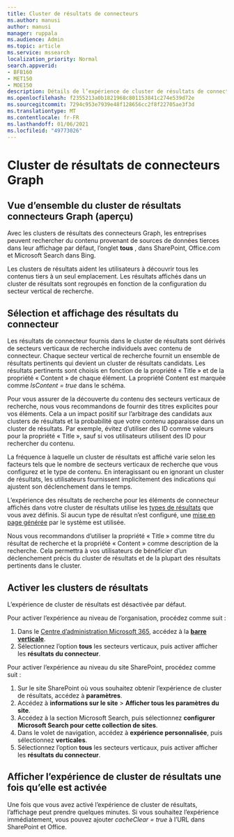 ```yaml
---
title: Cluster de résultats de connecteurs
ms.author: manusi
author: manusi
manager: ruppala
ms.audience: Admin
ms.topic: article
ms.service: mssearch
localization_priority: Normal
search.appverid:
- BFB160
- MET150
- MOE150
description: Détails de l’expérience de cluster de résultats de connecteurs
ms.openlocfilehash: f2355213a0b1821968c801153841c274e539d72e
ms.sourcegitcommit: 7294c953e7939e48f128656cc2f8f22705ae3f3d
ms.translationtype: MT
ms.contentlocale: fr-FR
ms.lasthandoff: 01/06/2021
ms.locfileid: "49773026"
---
```

# <a name="graph-connectors-result-cluster"></a>Cluster de résultats de connecteurs Graph

## <a name="overview-of-the-graph-connectors-result-cluster-preview"></a>Vue d’ensemble du cluster de résultats connecteurs Graph (aperçu)  

Avec les clusters de résultats des connecteurs Graph, les entreprises peuvent rechercher du contenu provenant de sources de données tierces dans leur affichage par défaut, l’onglet **tous** , dans SharePoint, Office.com et Microsoft Search dans Bing.

Les clusters de résultats aident les utilisateurs à découvrir tous les contenus tiers à un seul emplacement. Les résultats affichés dans un cluster de résultats sont regroupés en fonction de la configuration du secteur vertical de recherche.

## <a name="how-connector-results-are-selected-and-displayed"></a>Sélection et affichage des résultats du connecteur

Les résultats de connecteur fournis dans le cluster de résultats sont dérivés de secteurs verticaux de recherche individuels avec contenu de connecteur. Chaque secteur vertical de recherche fournit un ensemble de résultats pertinents qui devient un cluster de résultats candidats. Les résultats pertinents sont choisis en fonction de la propriété « Title » et de la propriété « Content » de chaque élément. La propriété Content est marquée comme *IsContent = true* dans le schéma.

Pour vous assurer de la découverte du contenu des secteurs verticaux de recherche, nous vous recommandons de fournir des titres explicites pour vos éléments. Cela a un impact positif sur l’arbitrage des candidats aux clusters de résultats et la probabilité que votre contenu apparaisse dans un cluster de résultats. Par exemple, évitez d’utiliser des ID comme valeurs pour la propriété « Title », sauf si vos utilisateurs utilisent des ID pour rechercher du contenu.

La fréquence à laquelle un cluster de résultats est affiché varie selon les facteurs tels que le nombre de secteurs verticaux de recherche que vous configurez et le type de contenu. En interagissant ou en ignorant un cluster de résultats, les utilisateurs fournissent implicitement des indications qui ajustent son déclenchement dans le temps.

L’expérience des résultats de recherche pour les éléments de connecteur affichés dans votre cluster de résultats utilise les [types de résultats](https://docs.microsoft.com/microsoftsearch/customize-search-page#create-your-own-result-type) que vous avez définis. Si aucun type de résultat n’est configuré, une [mise en page générée](https://docs.microsoft.com/microsoftsearch/customize-search-page#default-search-result-layout) par le système est utilisée. 

Nous vous recommandons d’utiliser la propriété « Title » comme titre du résultat de recherche et la propriété « Content » comme description de la recherche. Cela permettra à vos utilisateurs de bénéficier d’un déclenchement précis du cluster de résultats et de la plupart des résultats pertinents dans le cluster. 

## <a name="enable-result-clusters"></a>Activer les clusters de résultats
  
L’expérience de cluster de résultats est désactivée par défaut.  

Pour activer l’expérience au niveau de l’organisation, procédez comme suit :

1. Dans le [Centre d’administration Microsoft 365](https://admin.microsoft.com), accédez à la [**barre verticale**](https://admin.microsoft.com/Adminportal/Home#/MicrosoftSearch/verticals).
2. Sélectionnez l’option **tous** les secteurs verticaux, puis activer afficher les **résultats du connecteur**. 


Pour activer l’expérience au niveau du site SharePoint, procédez comme suit :

1. Sur le site SharePoint où vous souhaitez obtenir l’expérience de cluster de résultats, accédez à **paramètres**.
2. Accédez à **informations sur le site** > **Afficher tous les paramètres du site**.
3. Accédez à la section Microsoft Search, puis sélectionnez **configurer Microsoft Search pour cette collection de sites**.
4. Dans le volet de navigation, accédez à **expérience personnalisée**, puis sélectionnez **verticales**.
5. Sélectionnez l’option **tous** les secteurs verticaux, puis activer afficher les **résultats du connecteur**.

## <a name="view-the-result-cluster-experience-after-it-is-enabled"></a>Afficher l’expérience de cluster de résultats une fois qu’elle est activée

Une fois que vous avez activé l’expérience de cluster de résultats, l’affichage peut prendre quelques minutes. Si vous souhaitez l’expérience immédiatement, vous pouvez ajouter *cacheClear = true* à l’URL dans SharePoint et Office.
